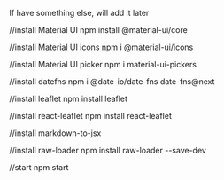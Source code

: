 If have something else, will add it later

//install Material UI
npm install @material-ui/core

//install Material UI icons
npm i @material-ui/icons

//install Material UI picker
npm i material-ui-pickers

//install datefns
npm i @date-io/date-fns date-fns@next

//install leaflet
npm install leaflet

//install react-leaflet
npm install react-leaflet

//install markdown-to-jsx

//install raw-loader
npm install raw-loader --save-dev

//start
npm start
